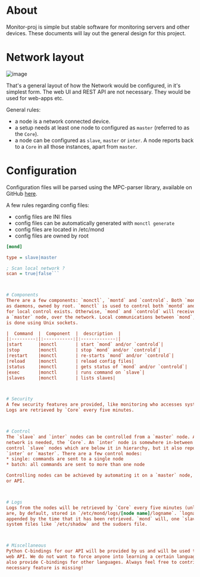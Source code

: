 # About
Monitor-proj is simple but stable software for monitoring
servers and other devices. These documents will lay out
the general design for this project.



# Network layout
![image](https://images-1.discordapp.net/.eJwNyEEOhCAMAMC_8ACoQF30NwRJIVEgtJ6Mf19vk3nUPU-1qyIyeDfmqJz6PDRLn5Gypt7pzHFU1qlfJorEVK7chI21iNuC6AOgXxFC-Gr9_AsA3i3Obg6MlNrI6tFIvX_goCIN.s_5X_wFUE9vDB4RZGj6NiJNqF6g "layout")

That's a general layout of how the Network would be configured, in it's simplest form. The web UI and REST API are not necessary. They would be used for web-apps etc.

General rules:
* a node is a network connected device.
* a setup needs at least one node to configured as `master` (referred to as the `Core`).
* a node can be configured as `slave`, `master` or `inter`. A node reports back to a `Core` in all those instances,
  apart from `master`.



# Configuration
Configuration files will be parsed using the MPC-parser library,
available on GitHub [here](https://github.com/orangeduck/mpc).

A few rules regarding config files:
* config files are INI files
* config files can be automatically generated with `monctl generate`
* config files are located in /etc/mond
* config files are owned by root

```ini
[mond]

type = slave|master

; Scan local network ?
scan = true|false```



# Components
There are a few components: `monctl`, `montd` and `controld`. Both `montd` and `controld` are run
as daemons, owned by root. `monctl` is used to control both `montd` and `controld`, if the need
for local control exists. Otherwise, `mond` and `controld` will receive direct instructions from
a `master` node, over the network. Local communications between `mond`, `controld` and `monctl`
is done using Unix sockets.

|  Command  |  Component  |  description  |
|:---------:|:-----------:|:-------------:|
|start      |monctl       | start `mond` and/or `controld`|
|stop       |monctl       | stop `mond` and/or `controld`|
|restart    |monctl       | re-starts `mond` and/or `controld`|
|reload     |monctl       | reload config files|
|status     |monctl       | gets status of `mond` and/or `controld`|
|exec       |monctl       | runs command on `slave`|
|slaves     |monctl       | lists slaves|



# Security
A few security features are provided, like monitoring who accesses system files at what point.
Logs are retrieved by `Core` every five minutes.



# Control
The `slave` and `inter` nodes can be controlled from a `master` node. At least one master per
network is needed, the `Core`. An `inter` node is somewhere in-between a `master` and a `slave`: it can
control `slave` nodes which are below it in hierarchy, but it also reports back to another
`inter` or `master`. There are a few control modes:
* single: commands are sent to a single node
* batch: all commands are sent to more than one node

Controlling nodes can be achieved by automating it on a `master` node, or by manual access via the web app
or API.



# Logs
Logs from the nodes will be retrieved by `Core` every five minutes (unless otherwise configured). The logs
are, by default, stored in `/etc/mond/logs/[node name]/logname`. `logname` is the usual name of the log,
appended by the time that it has been retrieved. `mond` will, one `slave` nodes, also monitor access to
system files like `/etc/shadow` and the sudoers file. 



# Miscellaneous
Python C-bindings for our API will be provided by us and will be used to run the web app and
web API. We do not want to force anyone into learning a certain language, so we will most likely
also provide C-bindings for other languages. Always feel free to contribute if you think a
necessary feature is missing!
